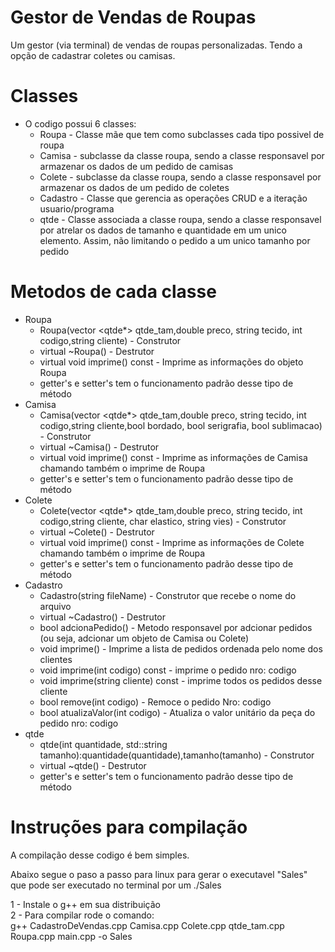 
# Gestor de Vendas de Roupas

Um gestor (via terminal) de vendas de roupas personalizadas. Tendo a opção de cadastrar coletes ou camisas.


# Classes

* O codigo possui 6 classes:  
    - Roupa - Classe mãe que tem como subclasses cada tipo possivel de roupa  
    - Camisa - subclasse da classe roupa, sendo a classe responsavel por armazenar os dados de um pedido de camisas 
    - Colete - subclasse da classe roupa, sendo a classe responsavel por armazenar os dados de um pedido de coletes  
    - Cadastro - Classe que gerencia as operações CRUD e a iteração usuario/programa
    - qtde - Classe associada a classe roupa, sendo a classe responsavel por atrelar os dados de tamanho e quantidade em um unico elemento. Assim, não limitando o pedido a um unico tamanho por pedido


# Metodos de cada classe
* Roupa  
    - Roupa(vector <qtde*> qtde_tam,double preco, string tecido, int codigo,string cliente) - Construtor
    - virtual ~Roupa() - Destrutor
    - virtual void imprime() const - Imprime as informações do objeto Roupa 
    - getter's e setter's tem o funcionamento padrão desse tipo de método  
*  Camisa  
    - Camisa(vector <qtde*> qtde_tam,double preco, string tecido, int codigo,string cliente,bool bordado, bool serigrafia, bool sublimacao) - Construtor
    - virtual ~Camisa() - Destrutor
    - virtual void imprime() const - Imprime as informações de Camisa chamando também o imprime de Roupa
    - getter's e setter's tem o funcionamento padrão desse tipo de método
* Colete
    - Colete(vector <qtde*> qtde_tam,double preco, string tecido, int codigo,string cliente, char elastico, string vies) - Construtor
    - virtual ~Colete() - Destrutor
    - virtual void imprime() const - Imprime as informações de Colete chamando também o imprime de Roupa
    -  getter's e setter's tem o funcionamento padrão desse tipo de método
* Cadastro
    - Cadastro(string fileName) - Construtor que recebe o nome do arquivo
    - virtual ~Cadastro() - Destrutor
    - bool adcionaPedido() - Metodo responsavel por adcionar pedidos (ou seja, adcionar um objeto de Camisa ou Colete)
    - void imprime() - Imprime a lista de pedidos ordenada pelo nome dos clientes
    - void imprime(int codigo) const - imprime o pedido nro:  codigo
    - void imprime(string cliente) const - imprime todos os pedidos desse cliente
    - bool remove(int codigo) - Remoce o pedido Nro: codigo
    - bool atualizaValor(int codigo) - Atualiza o valor unitário da peça do pedido nro: codigo
* qtde  
    - qtde(int quantidade, std::string tamanho):quantidade(quantidade),tamanho(tamanho) - Construtor
    - virtual ~qtde() - Destrutor
    - getter's e setter's tem o funcionamento padrão desse tipo de método


# Instruções para compilação
A compilação desse codigo é bem simples.  

Abaixo segue o paso a passo para linux para gerar o executavel "Sales" que pode ser executado no terminal por um ./Sales  

1 - Instale o g++ em sua distribuição  
2 - Para compilar rode o comando:   
g++ CadastroDeVendas.cpp Camisa.cpp Colete.cpp qtde_tam.cpp Roupa.cpp main.cpp -o Sales
